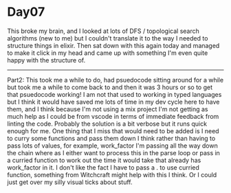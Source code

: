# Day07

This broke my brain, and I looked at lots of DFS / topological search algorithms (new to me) but I couldn't translate it to the way I needed to structure things in elixir. Then sat down with this again today and managed to make it click in my head and came up with something I'm even quite happy with the structure of.

---

Part2: This took me a while to do, had psuedocode sitting around for a while but took me a while to come back to and then it was 3 hours or so to get that psuedocode working! I am not that used to working in typed languages but I think it would have saved me lots of time in my dev cycle here to have them, and I think because I'm not using a mix project I'm not getting as much help as I could be from vscode in terms of immediate feedback from linting the code. Probably the solution is a bit verbose but it runs quick enough for me. One thing that I miss that would need to be added is I need to curry some functions and pass them down I think rather than having to pass lots of values, for example, work_factor I'm passing all the way down the chain where as I either want to process this in the parse loop or pass in a curried function to work out the time it would take that already has work_factor in it. I don't like the fact I have to pass a . to use curried function, something from Witchcraft might help with this I think. Or I could just get over my silly visual ticks about stuff.